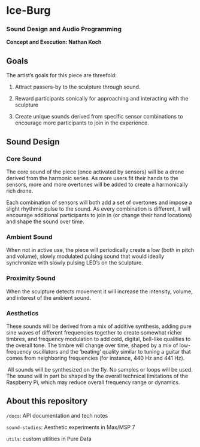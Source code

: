 # Ice-Burg
### Sound Design and Audio Programming
**Concept and Execution: Nathan Koch**

## Goals
The artist’s goals for this piece are threefold:

1. Attract passers-by to the sculpture through sound.

2. Reward participants sonically for approaching and interacting with the sculpture

3. Create unique sounds derived from specific sensor combinations to encourage more participants to join in the experience.


## Sound Design
### Core Sound
The core sound of the piece (once activated by sensors) will be a drone derived from the harmonic series. As more users fit their hands to the sensors, more and more overtones will be added to create a harmonically rich drone.

Each combination of sensors will both add a set of overtones and impose a slight rhythmic pulse to the sound.  As every combination is different, it will encourage additional participants to join in (or change their hand locations) and shape the sound over time.

### Ambient Sound
When not in active use, the piece will periodically create a low (both in pitch and volume), slowly modulated pulsing sound that would ideally synchronize with slowly pulsing LED’s on the sculpture.

### Proximity Sound
When the sculpture detects movement it will increase the intensity, volume, and interest of the ambient sound.

### Aesthetics
These sounds will be derived from a mix of additive synthesis, adding pure sine waves of different frequencies together to create somewhat richer timbres, and frequency modulation to add cold, digital, bell-like qualities to the overall tone. The timbre will change over time, shaped by a mix of low-frequency oscillators and the ‘beating’ quality similar to tuning a guitar that comes from neighboring frequencies (for instance, 440 Hz and 441 Hz).

 All sounds will be synthesized on the fly. No samples or loops will be used. The sound will in part be shaped by the overall technical limitations of the Raspberry Pi, which may reduce overall frequency range or dynamics.

## About this repository
`/docs`: API documentation and tech notes

`sound-studies`: Aesthetic experiments in Max/MSP 7

`utils`: custom utilities in Pure Data
